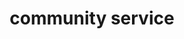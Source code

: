 ---
layout: page
permalink: /community-service/
title: community service
description: Community service is a central part of personal ethos. Here is some of the stuff I've done.
nav: false
nav_order: 6
---
